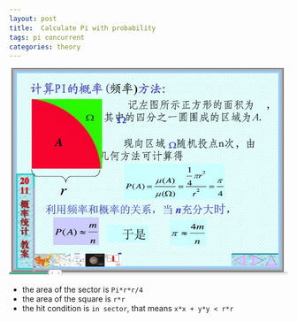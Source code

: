 ```yaml
---
layout: post
title:  Calculate Pi with probability
tags: pi concurrent
categories: theory
---
```

![Theory](/images/pi.jpg)

* the area of the sector is `Pi*r*r/4`
* the area of the square is `r*r`
* the hit condition is `in sector`, that means `x*x + y*y < r*r`
